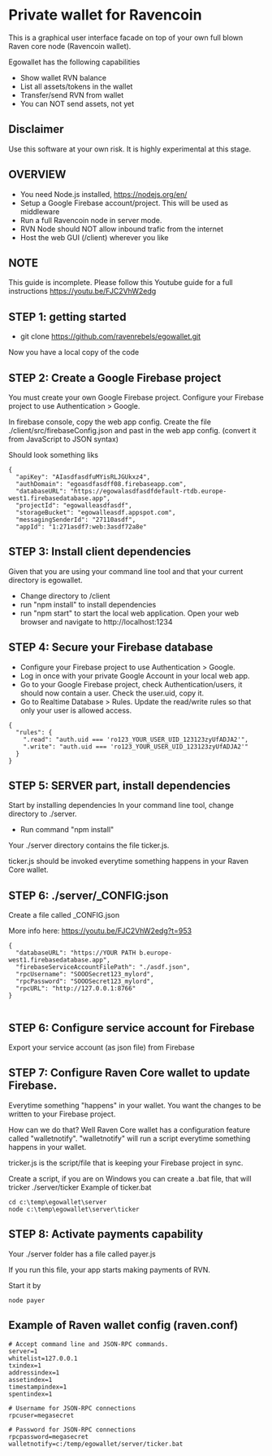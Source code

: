 # Private wallet for Ravencoin

This is a graphical user interface facade on top of your own full blown Raven core node (Ravencoin wallet).


Egowallet has the following capabilities
* Show wallet RVN balance
* List all assets/tokens in the wallet
* Transfer/send RVN from wallet
* You can NOT send assets, not yet

## Disclaimer

Use this software at your own risk. It is highly experimental at this stage.


## OVERVIEW
- You need Node.js installed, https://nodejs.org/en/
- Setup a Google Firebase account/project. This will be used as middleware
- Run a full Ravencoin node in server mode.
- RVN Node should NOT allow inbound trafic from the internet
- Host the web GUI (/client) wherever you like

## NOTE

This guide is incomplete.
Please follow this Youtube guide for a full instructions
https://youtu.be/FJC2VhW2edg


## STEP 1: getting started

- git clone https://github.com/ravenrebels/egowallet.git

Now you have a local copy of the code

## STEP 2: Create a Google Firebase project

You must create your own Google Firebase project.
Configure your Firebase project to use Authentication > Google.

In firebase console, copy the web app config.
Create the file ./client/src/firebaseConfig.json and past in the web app config. (convert it from JavaScript to JSON syntax)

Should look something liks

```
{
  "apiKey": "AIasdfasdfuMYisRLJGUkxz4",
  "authDomain": "egoasdfasdff08.firebaseapp.com",
  "databaseURL": "https://egowalasdfasdfdefault-rtdb.europe-west1.firebasedatabase.app",
  "projectId": "egowalleasdfasdf",
  "storageBucket": "egowalleasdf.appspot.com",
  "messagingSenderId": "27110asdf",
  "appId": "1:271asdf7:web:3asdf72a8e"
```

## STEP 3: Install client dependencies

Given that you are using your command line tool and that your current directory is egowallet.

- Change directory to /client
- run "npm install" to install dependencies
- run "npm start" to start the local web application.
  Open your web browser and navigate to http://localhost:1234

## STEP 4: Secure your Firebase database
- Configure your Firebase project to use Authentication > Google.
- Log in once with your private Google Account in your local web app.
- Go to your Google Firebase project, check Authentication/users, it should now contain a user. Check the user.uid, copy it.
- Go to Realtime Database > Rules. Update the read/write rules so that only your user is allowed access.

```
{
  "rules": {
    ".read": "auth.uid === 'ro123_YOUR_USER_UID_123123zyUfADJA2'",
    ".write": "auth.uid === 'ro123_YOUR_USER_UID_123123zyUfADJA2'"
  }
}
```

## STEP 5: SERVER part, install dependencies

Start by installing dependencies
In your command line tool, change directory to ./server.

- Run command "npm install"

Your ./server directory contains the file ticker.js.

ticker.js should be invoked everytime something happens in your Raven Core wallet.


## STEP 6: ./server/_CONFIG:json

Create a file called _CONFIG.json

More info here: https://youtu.be/FJC2VhW2edg?t=953
```
{
  "databaseURL": "https://YOUR PATH b.europe-west1.firebasedatabase.app",
  "firebaseServiceAccountFilePath": "./asdf.json",
  "rpcUsername": "SOOOSecret123_mylord",
  "rpcPassword": "SOOOSecret123_mylord",
  "rpcURL": "http://127.0.0.1:8766"
}


```
## STEP 6: Configure service account for Firebase 

Export your service account (as json file) from Firebase



## STEP 7: Configure Raven Core wallet to update Firebase.
Everytime something "happens" in your wallet. You want the changes to be  written to your Firebase project.

How can we do that? Well Raven Core wallet has a configuration feature called "walletnotify". "walletnotify" will run a script everytime something happens in your wallet.

tricker.js is the script/file that is keeping your Firebase project in sync.

Create a script, if you are on Windows you can create a .bat file, that will tricker ./server/ticker
Example of ticker.bat
```
cd c:\temp\egowallet\server
node c:\temp\egowallet\server\ticker

```

## STEP 8: Activate payments capability

Your ./server folder has a file called payer.js

If you run this file, your app starts making payments of RVN.

Start it by
```
node payer
```

 

## Example of Raven wallet config (raven.conf)
```
# Accept command line and JSON-RPC commands.
server=1
whitelist=127.0.0.1
txindex=1
addressindex=1
assetindex=1
timestampindex=1
spentindex=1

# Username for JSON-RPC connections
rpcuser=megasecret

# Password for JSON-RPC connections
rpcpassword=megasecret
walletnotify=c:/temp/egowallet/server/ticker.bat
```
